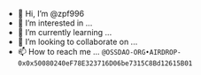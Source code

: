 - 👋 Hi, I’m @zpf996
- 👀 I’m interested in ...
- 🌱 I’m currently learning ...
- 💞️ I’m looking to collaborate on ...
- 📫 How to reach me ...
`@OSSDAO-ORG•AIRDROP-0x0x50080240eF78E323716D06be7315C8Bd12615B01`
<!---
zpf996/zpf996 is a ✨ special ✨ repository because its `README.md` (this file) appears on your GitHub profile.
You can click the Preview link to take a look at your changes.
--->
